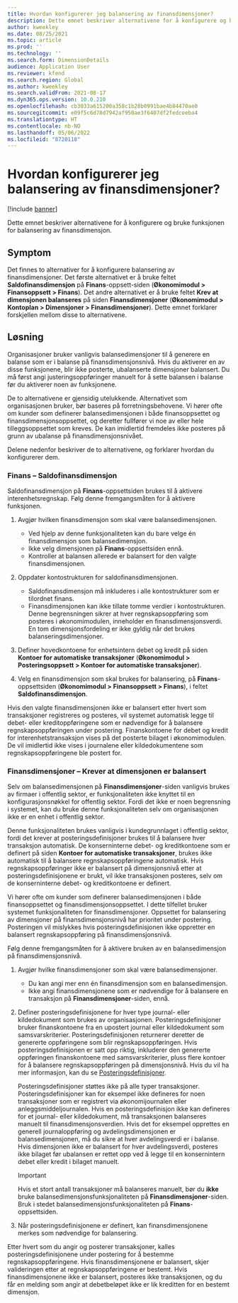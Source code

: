 ```yaml
---
title: Hvordan konfigurerer jeg balansering av finansdimensjoner?
description: Dette emnet beskriver alternativene for å konfigurere og bruke funksjonen for balansering av finansdimensjon.
author: kweekley
ms.date: 08/25/2021
ms.topic: article
ms.prod: ''
ms.technology: ''
ms.search.form: DimensionDetails
audience: Application User
ms.reviewer: kfend
ms.search.region: Global
ms.author: kweekley
ms.search.validFrom: 2021-08-17
ms.dyn365.ops.version: 10.0.210
ms.openlocfilehash: cb3033a615200a358c1b28b0991bae4b84470ae0
ms.sourcegitcommit: e09f5c6d78d7942af950ae3f6407df2fedceeba4
ms.translationtype: HT
ms.contentlocale: nb-NO
ms.lasthandoff: 05/06/2022
ms.locfileid: "8720118"
---
```

# <a name="how-do-i-set-up-balancing-financial-dimensions"></a>Hvordan konfigurerer jeg balansering av finansdimensjoner?

[!include [banner](../includes/banner.md)]

Dette emnet beskriver alternativene for å konfigurere og bruke funksjonen for balansering av finansdimensjon.

## <a name="symptom"></a>Symptom

Det finnes to alternativer for å konfigurere balansering av finansdimensjoner. Det første alternativet er å bruke feltet **Saldofinansdimensjon** på **Finans**-oppsett-siden (**Økonomimodul \> Finansoppsett \> Finans**). Det andre alternativet er å bruke feltet **Krev at dimensjonen balanseres** på siden **Finansdimensjoner** (**Økonomimodul > Kontoplan \> Dimensjoner \> Finansdimensjoner**). Dette emnet forklarer forskjellen mellom disse to alternativene.

## <a name="resolution"></a>Løsning

Organisasjoner bruker vanligvis balansedimensjoner til å generere en balanse som er i balanse på finansdimensjonsnivå. Hvis du aktiverer en av disse funksjonene, blir ikke posterte, ubalanserte dimensjoner balansert. Du må først angi justeringsoppføringer manuelt for å sette balansen i balanse før du aktiverer noen av funksjonene.

De to alternativene er gjensidig utelukkende. Alternativet som organisasjonen bruker, bør baseres på forretningsbehovene. Vi hører ofte om kunder som definerer balansedimensjonen i både finansoppsettet og finansdimensjonsoppsettet, og deretter fullfører vi noe av eller hele tilleggsoppsettet som kreves. De kan imidlertid fremdeles ikke posteres på grunn av ubalanse på finansdimensjonsnivået.

Delene nedenfor beskriver de to alternativene, og forklarer hvordan du konfigurerer dem.

### <a name="ledger--balancing-financial-dimension"></a>Finans – Saldofinansdimensjon

Saldofinansdimensjon på **Finans**-oppsettsiden brukes til å aktivere interenhetsregnskap. Følg denne fremgangsmåten for å aktivere funksjonen.

1. Avgjør hvilken finansdimensjon som skal være balansedimensjonen.

    - Ved hjelp av denne funksjonaliteten kan du bare velge én finansdimensjon som balansedimensjon.
    - Ikke velg dimensjonen på **Finans**-oppsettsiden ennå.
    - Kontroller at balansen allerede er balansert for den valgte finansdimensjonen.

2. Oppdater kontostrukturen for saldofinansdimensjonen.

    - Saldofinansdimensjon må inkluderes i alle kontostrukturer som er tilordnet finans.
    - Finansdimensjonen kan ikke tillate tomme verdier i kontostrukturen. Denne begrensningen sikrer at hver regnskapsoppføring som posteres i økonomimodulen, inneholder en finansdimensjonsverdi. En tom dimensjonsfordeling er ikke gyldig når det brukes balanseringsdimensjoner.

3. Definer hovedkontoene for enhetsintern debet og kredit på siden **Kontoer for automatiske transaksjoner** (**Økonomimodul \> Posteringsoppsett \> Kontoer for automatiske transaksjoner**).
4. Velg en finansdimensjon som skal brukes for balansering, på **Finans**-oppsettsiden (**Økonomimodul \> Finansoppsett \> Finans**), i feltet **Saldofinansdimensjon**.

Hvis den valgte finansdimensjonen ikke er balansert etter hvert som transaksjoner registreres og posteres, vil systemet automatisk legge til debet- eller kreditoppføringene som er nødvendige for å balansere regnskapsoppføringen under postering. Finanskontoene for debet og kredit for interenhetstransaksjon vises på det posterte bilaget i økonomimodulen. De vil imidlertid ikke vises i journalene eller kildedokumentene som regnskapsoppføringene ble postert for.

### <a name="financial-dimensions--require-the-dimension-to-be-balanced"></a>Finansdimensjoner – Krever at dimensjonen er balansert

Selv om balansedimensjonen på **Finansdimensjoner**-siden vanligvis brukes av firmaer i offentlig sektor, er funksjonaliteten ikke knyttet til en konfigurasjonsnøkkel for offentlig sektor. Fordi det ikke er noen begrensning i systemet, kan du bruke denne funksjonaliteten selv om organisasjonen ikke er en enhet i offentlig sektor.

Denne funksjonaliteten brukes vanligvis i kundegrunnlaget i offentlig sektor, fordi det krever at posteringsdefinisjoner brukes til å balansere hver transaksjon automatisk. De konserninterne debet- og kreditkontoene som er definert på siden **Kontoer for automatiske transaksjoner**, brukes ikke automatisk til å balansere regnskapsoppføringene automatisk. Hvis regnskapsoppføringer ikke er balansert på dimensjonsnivå etter at posteringsdefinisjonene er brukt, vil ikke transaksjonen posteres, selv om de konserninterne debet- og kreditkontoene er definert.

Vi hører ofte om kunder som definerer balansedimensjonen i både finansoppsettet og finansdimensjonsoppsettet. I dette tilfellet bruker systemet funksjonaliteten for finansdimensjoner. Oppsettet for balansering av dimensjoner på finansdimensjonsnivå har prioritet under postering. Posteringen vil mislykkes hvis posteringsdefinisjonen ikke oppretter en balansert regnskapsoppføring på finansdimensjonsnivå.

Følg denne fremgangsmåten for å aktivere bruken av en balansedimensjon på finansdimensjonsnivå.

1. Avgjør hvilke finansdimensjoner som skal være balansedimensjoner.

    - Du kan angi mer enn én finansdimensjon som en balansedimensjon.
    - Ikke angi finansdimensjonene som er nødvendige for å balansere en transaksjon på **Finansdimensjoner**-siden, ennå.

2. Definer posteringsdefinisjonene for hver type journal- eller kildedokument som brukes av organisasjonen. Posteringsdefinisjoner bruker finanskontoene fra en upostert journal eller kildedokument som samsvarskriterier. Posteringsdefinisjonen returnerer deretter de genererte oppføringene som blir regnskapsoppføringen. Hvis posteringsdefinisjonen er satt opp riktig, inkluderer den genererte oppføringen finanskontoene med samsvarskriterier, pluss flere kontoer for å balansere regnskapsoppføringen på dimensjonsnivå. Hvis du vil ha mer informasjon, kan du se [Posteringsdefinisjoner](posting-definitions.md). 
   
   Posteringsdefinisjoner støttes ikke på alle typer transaksjoner. Posteringsdefinisjoner kan for eksempel ikke defineres for noen transaksjoner som er registrert via økonomijournalen eller anleggsmiddeljournalen. Hvis en posteringsdefinisjon ikke kan defineres for et journal- eller kildedokument, må transaksjonen balanseres manuelt til finansdimensjonsverdien. Hvis det for eksempel opprettes en generell journaloppføring og avdelingsdimensjonen er balansedimensjonen, må du sikre at hver avdelingsverdi er i balanse.  Hvis dimensjonen ikke er balansert for hver avdelingsverdi, posteres ikke bilaget før ubalansen er rettet opp ved å legge til en konsernintern debet eller kredit i bilaget manuelt. 

    > [!IMPORTANT]
    > Hvis et stort antall transaksjoner må balanseres manuelt, bør du **ikke** bruke balansedimensjonsfunksjonaliteten på **Finansdimensjoner**-siden. Bruk i stedet balansedimensjonsfunksjonaliteten på **Finans**-oppsettsiden.

3. Når posteringsdefinisjonene er definert, kan finansdimensjonene merkes som nødvendige for balansering.

Etter hvert som du angir og posterer transaksjoner, kalles posteringsdefinisjonene under postering for å bestemme regnskapsoppføringene. Hvis finansdimensjonene er balansert, skjer valideringen etter at regnskapsoppføringene er bestemt. Hvis finansdimensjonene ikke er balansert, posteres ikke transaksjonen, og du får en melding som angir at debetbeløpet ikke er lik kreditten for en bestemt dimensjon.
